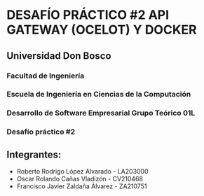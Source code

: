 # DESAFÍO PRÁCTICO #2 API GATEWAY (OCELOT) Y DOCKER

## Universidad Don Bosco
### Facultad de Ingeniería
### Escuela de Ingeniería en Ciencias de la Computación
### Desarrollo de Software Empresarial Grupo Teórico 01L

### Desafío práctico #2

## Integrantes:
- Roberto Rodrigo López Alvarado - LA203000
- Oscar Rolando Cañas Vladizón - CV210468
- Francisco Javier Zaldaña Álvarez - ZA210751
